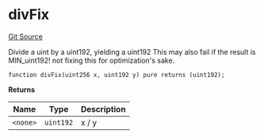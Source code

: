 # divFix
[Git Source](https://github.com/larrythecucumber321/protocol/blob/77d337b8595ba96d069ded321419b36a61984170/contracts/libraries/Fixed.sol)

Divide a uint by a uint192, yielding a uint192
This may also fail if the result is MIN_uint192! not fixing this for optimization's sake.


```solidity
function divFix(uint256 x, uint192 y) pure returns (uint192);
```
**Returns**

|Name|Type|Description|
|----|----|-----------|
|`<none>`|`uint192`|x / y|


